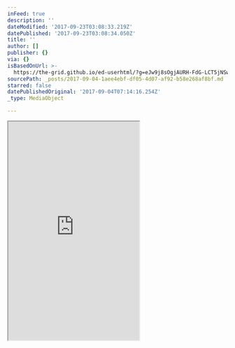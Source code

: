 ```yaml
---
inFeed: true
description: ''
dateModified: '2017-09-23T03:08:33.219Z'
datePublished: '2017-09-23T03:08:34.050Z'
title: ''
author: []
publisher: {}
via: {}
isBasedOnUrl: >-
  https://the-grid.github.io/ed-userhtml/?g=eJw9j8sOgjAURH-FdG-LCT5jNSwk4COAJkZXBrmXtom1WKr8vm-XZzIzmZmoyhYavcaWnEjn6mbMGJiyocIYcUZaGs0qY3XDgCHrRmFS56stKHuo4nWWLcpdHo2yOh2mOpZpu1xfgwDzaJ50DkcXVGKfdDf7kN0Vtq-aGeoTAiBwZ29IvFaBk5wM-j7xJCohHSc9_wnvWSdjAS0nT9aFFerys_yFb94n05UpQF0EpXTCPqemD4gMSgk
sourcePath: _posts/2017-09-04-1aee4ebf-df05-4d07-af92-b58e268af8bf.md
starred: false
datePublishedOriginal: '2017-09-04T07:14:16.254Z'
_type: MediaObject

---
```

<iframe src="https://the-grid.github.io/ed-userhtml/?g=eJw9j8sOgjAURH-FdG-LCT5jNSwk4COAJkZXBrmXtom1WKr8vm-XZzIzmZmoyhYavcaWnEjn6mbMGJiyocIYcUZaGs0qY3XDgCHrRmFS56stKHuo4nWWLcpdHo2yOh2mOpZpu1xfgwDzaJ50DkcXVGKfdDf7kN0Vtq-aGeoTAiBwZ29IvFaBk5wM-j7xJCohHSc9_wnvWSdjAS0nT9aFFerys_yFb94n05UpQF0EpXTCPqemD4gMSgk" height="500" style=""></iframe>